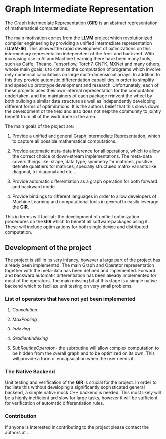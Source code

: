 # Graph Intermediate Representation 

The Graph Intermediate Representation **(GIR)** is an abstract 
representation of mathematical computations.

The main motivation comes from the **LLVM** project which revolutionized 
compiler engineering by providing a unified intermediate representation 
(**LLVM-IR**). This allowed the rapid development of optimizations on 
this intermediary representation independent of the front and back end. 
With increasing rise in AI and Machine Learning there have been many tools,
such as Caffe, Theano, Tensorflow, Torch7, CNTK, MXNet and many others, whose main 
goals is to optimize the computation of programs which involve only numerical
calculations on large multi-dimensional arrays. In addition to this they 
provide automatic differentiation capabilities in order to simplify and 
speed up prototype development and research. Unfortunately, each of these 
projects uses their own internal representation for the computation undertaken,
and the maintainers of each package reinvent the wheel by both building 
a similar data structure as well as independently developing different forms 
of optimizations. It is the authors belief that this slows down the development of
the field and also does not help the community to jointly benefit from 
all of the work done in the area.
 
The main goals of the project are:
 
1. Provide a unified and general Graph Intermediate Representation, which to 
capture all possible mathematical computations.
 
2. Provide automatic meta-data inference for all operations, which to allow
the correct choice of down-stream implementations. The meta-data covers
things like: shape, data type, symmetry for matrices, positive definite 
qualifiers for matrices, specially structured matrix variants like 
diagonal, tri-diagonal and etc...
 
3. Provide automatic differentiation as a graph operation for both 
forward and backward mode.
 
4. Provide bindings to different languages in order to allow developers of
 Machine Learning and computational tools in general to easily leverage 
 the **GIR**.


This in terms will faciliate the development of unified optimization procedures
on the **GIR** which to benefit all software packages using it. These will include
optimizations for both single device and distributed computation.
 

## Development of the project

The project is still in its very infancy, however a large part of the project
has already been implemented. The main Graph and Operator representation 
together with the meta-data has been defined and implemented. Forward and 
backward automatic differentiation has been already implemented for most 
of the operators. The main missing bit at this stage is a simple native 
backend which to faciliate unit testing on very small problems. 


### List of operators that have not yet been implemented

1. *Convolution* 

2. *MaxPooling*

3. *Indexing*

4. *GradientIndexing*

5. *SubRoutineOperator* - the subroutine will allow complex computation
to be hidden from the overall graph and to be optimized on its own. 
This will provide a form of encapsulation when the user needs it.


### The Native Backend

Unit testing and verification of the **GIR** is crucial for the project. 
In order to faciliate this without developing a significantly sophisticated
general backend, a simple native mock C++ backend is needed. This most likely 
will be a highly inefficient and slow for large tasks, however it will 
be sufficient for verification of automatic differentiation rules. 


### Contribution

If anyone is interested in contributing to the project please contact the 
authors at ...


